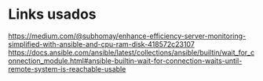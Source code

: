 # Links usados
https://medium.com/@subhomay/enhance-efficiency-server-monitoring-simplified-with-ansible-and-cpu-ram-disk-418572c23107
https://docs.ansible.com/ansible/latest/collections/ansible/builtin/wait_for_connection_module.html#ansible-builtin-wait-for-connection-waits-until-remote-system-is-reachable-usable
